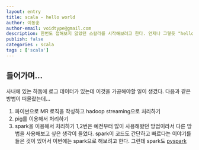 ```yaml
---
layout: entry
title: scala - hello world
author: 이동훈
author-email: voidtype@gmail.com
description: 한번도 접해보지 않았던 스칼라를 시작해보려고 한다. 언제나 그렇듯 "hello world"부터...
publish: false
categories : scala
tags : ['scala']
---
```



## 들어가며...
사내에 있는 하둡에 로그 데이터가 있는데 이것을 가공해야할 일이 생겼다. 다음과 같은 방법이 떠올랐는데...
1. 파이썬으로 MR 로직을 작성하고 hadoop streaming으로 처리하기
2. pig를 이용해서 처리하기
3. spark을 이용해서 처리하기
1,2번은 예전부터 많이 사용해왔던 방법이라서 다른 방법을 사용해보고 싶은 생각이 들었다. spark이 코드도 간단하고 빠르다는 이야기를 들은 것이 있어서 이번에는 spark으로 해보려고 한다. 그런데 spark도 [pyspark][1]







[1]: http://spark.apache.org/docs/latest/api/python/
